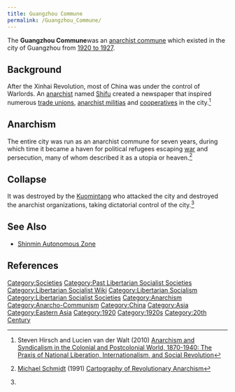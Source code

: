 ```yaml
---
title: Guangzhou Commune
permalink: /Guangzhou_Commune/
---
```


The **Guangzhou Commune**was an [anarchist
commune](List_of_Libertarian_Socialist_Societies "wikilink") which
existed in the city of Guangzhou from [1920 to
1927](Timeline_of_Libertarian_Socialism_in_Eastern_Asia "wikilink").

## Background

After the Xinhai Revolution, most of China was under the control of
Warlords. An [anarchist](Anarchism "wikilink") named
[Shifu](Liu_Shifu "wikilink") created a newspaper that inspired numerous
[trade unions](Trade_Unions "wikilink"), [anarchist
militias](Democratic_Militia "wikilink") and
[cooperatives](Co-operative "wikilink") in the city.[^1]

## Anarchism

The entire city was run as an anarchist commune for seven years, during
which time it became a haven for political refugees escaping
[war](war "wikilink") and persecution, many of whom described it as a
utopia or heaven.[^2]

## Collapse

It was destroyed by the [Kuomintang](Kuomintang "wikilink") who attacked
the city and destroyed the anarchist organizations, taking dictatorial
control of the city.[^3]

## See Also

- [Shinmin Autonomous Zone](Shinmin_Autonomous_Zone "wikilink")

## References

<references />

[Category:Societies](Category:Societies "wikilink") [Category:Past
Libertarian Socialist
Societies](Category:Past_Libertarian_Socialist_Societies "wikilink")
[Category:Libertarian Socialist
Wiki](Category:Libertarian_Socialist_Wiki "wikilink")
[Category:Libertarian
Socialism](Category:Libertarian_Socialism "wikilink")
[Category:Libertarian Socialist
Societies](Category:Libertarian_Socialist_Societies "wikilink")
[Category:Anarchism](Category:Anarchism "wikilink")
[Category:Anarcho-Communism](Category:Anarcho-Communism "wikilink")
[Category:China](Category:China "wikilink")
[Category:Asia](Category:Asia "wikilink") [Category:Eastern
Asia](Category:Eastern_Asia "wikilink")
[Category:1920](Category:1920 "wikilink")
[Category:1920s](Category:1920s "wikilink") [Category:20th
Century](Category:20th_Century "wikilink")

[^1]: Steven Hirsch and Lucien van der Walt (2010) [Anarchism and
    Syndicalism in the Colonial and Postcolonial World, 1870-1940: The
    Praxis of National Liberation, Internationalism, and Social
    Revolution](Anarchism_and_Syndicalism_in_the_Colonial_and_Postcolonial_World,_1870-1940:_The_Praxis_of_National_Liberation,_Internationalism,_and_Social_Revolution "wikilink")

[^2]: [Michael Schmidt](Michael_Schmidt "wikilink") (1991) [Cartography
    of Revolutionary
    Anarchism](Cartography_of_Revolutionary_Anarchism "wikilink")

[^3]: